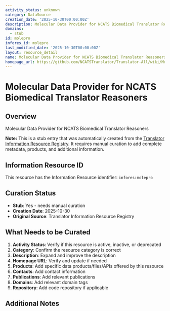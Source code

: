 ```yaml
---
activity_status: unknown
category: DataSource
creation_date: '2025-10-30T00:00:00Z'
description: Molecular Data Provider for NCATS Biomedical Translator Reasoners
domains:
  - stub
id: molepro
infores_id: molepro
last_modified_date: '2025-10-30T00:00:00Z'
layout: resource_detail
name: Molecular Data Provider for NCATS Biomedical Translator Reasoners
homepage_url: https://github.com/NCATSTranslator/Translator-All/wiki/Molecular-Data-Provider
---
```


# Molecular Data Provider for NCATS Biomedical Translator Reasoners

## Overview

Molecular Data Provider for NCATS Biomedical Translator Reasoners

**Note:** This is a stub entry that was automatically created from the [Translator Information Resource Registry](https://biolink.github.io/information-resource-registry/). It requires manual curation to add complete metadata, products, and additional information.

## Information Resource ID

This resource has the Information Resource identifier: `infores:molepro`

## Curation Status

- **Stub**: Yes - needs manual curation
- **Creation Date**: 2025-10-30
- **Original Source**: Translator Information Resource Registry

## What Needs to be Curated

1. **Activity Status**: Verify if this resource is active, inactive, or deprecated
2. **Category**: Confirm the resource category is correct
3. **Description**: Expand and improve the description
4. **Homepage URL**: Verify and update if needed
5. **Products**: Add specific data products/files/APIs offered by this resource
6. **Contacts**: Add contact information
7. **Publications**: Add relevant publications
8. **Domains**: Add relevant domain tags
9. **Repository**: Add code repository if applicable

## Additional Notes
